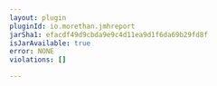 ```yaml
---
layout: plugin
pluginId: io.morethan.jmhreport
jarSha1: efacdf49d9cbda9e9c4d11ea9d1f6da69b29fd8f
isJarAvailable: true
error: NONE
violations: []

---
```

